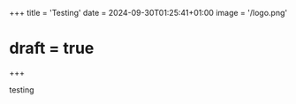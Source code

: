 +++
title = 'Testing'
date = 2024-09-30T01:25:41+01:00
image = '/logo.png'
# draft = true
+++

testing
<!-- one day I will be king 🤩 -->